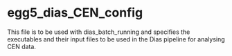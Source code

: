 # egg5_dias_CEN_config

This file is to be used with dias_batch_running and specifies the executables and their input files to be used in the Dias pipeline for analysing CEN data.
